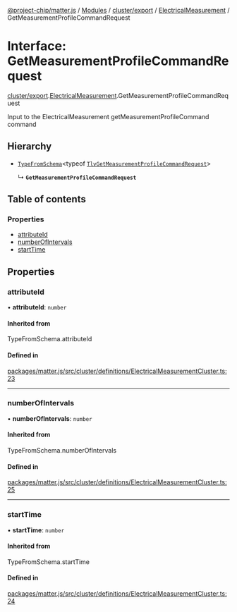 [@project-chip/matter.js](../README.md) / [Modules](../modules.md) / [cluster/export](../modules/cluster_export.md) / [ElectricalMeasurement](../modules/cluster_export.ElectricalMeasurement.md) / GetMeasurementProfileCommandRequest

# Interface: GetMeasurementProfileCommandRequest

[cluster/export](../modules/cluster_export.md).[ElectricalMeasurement](../modules/cluster_export.ElectricalMeasurement.md).GetMeasurementProfileCommandRequest

Input to the ElectricalMeasurement getMeasurementProfileCommand command

## Hierarchy

- [`TypeFromSchema`](../modules/tlv_export.md#typefromschema)\<typeof [`TlvGetMeasurementProfileCommandRequest`](../modules/cluster_export.ElectricalMeasurement.md#tlvgetmeasurementprofilecommandrequest)\>

  ↳ **`GetMeasurementProfileCommandRequest`**

## Table of contents

### Properties

- [attributeId](cluster_export.ElectricalMeasurement.GetMeasurementProfileCommandRequest.md#attributeid)
- [numberOfIntervals](cluster_export.ElectricalMeasurement.GetMeasurementProfileCommandRequest.md#numberofintervals)
- [startTime](cluster_export.ElectricalMeasurement.GetMeasurementProfileCommandRequest.md#starttime)

## Properties

### attributeId

• **attributeId**: `number`

#### Inherited from

TypeFromSchema.attributeId

#### Defined in

[packages/matter.js/src/cluster/definitions/ElectricalMeasurementCluster.ts:23](https://github.com/project-chip/matter.js/blob/3adaded6/packages/matter.js/src/cluster/definitions/ElectricalMeasurementCluster.ts#L23)

___

### numberOfIntervals

• **numberOfIntervals**: `number`

#### Inherited from

TypeFromSchema.numberOfIntervals

#### Defined in

[packages/matter.js/src/cluster/definitions/ElectricalMeasurementCluster.ts:25](https://github.com/project-chip/matter.js/blob/3adaded6/packages/matter.js/src/cluster/definitions/ElectricalMeasurementCluster.ts#L25)

___

### startTime

• **startTime**: `number`

#### Inherited from

TypeFromSchema.startTime

#### Defined in

[packages/matter.js/src/cluster/definitions/ElectricalMeasurementCluster.ts:24](https://github.com/project-chip/matter.js/blob/3adaded6/packages/matter.js/src/cluster/definitions/ElectricalMeasurementCluster.ts#L24)
